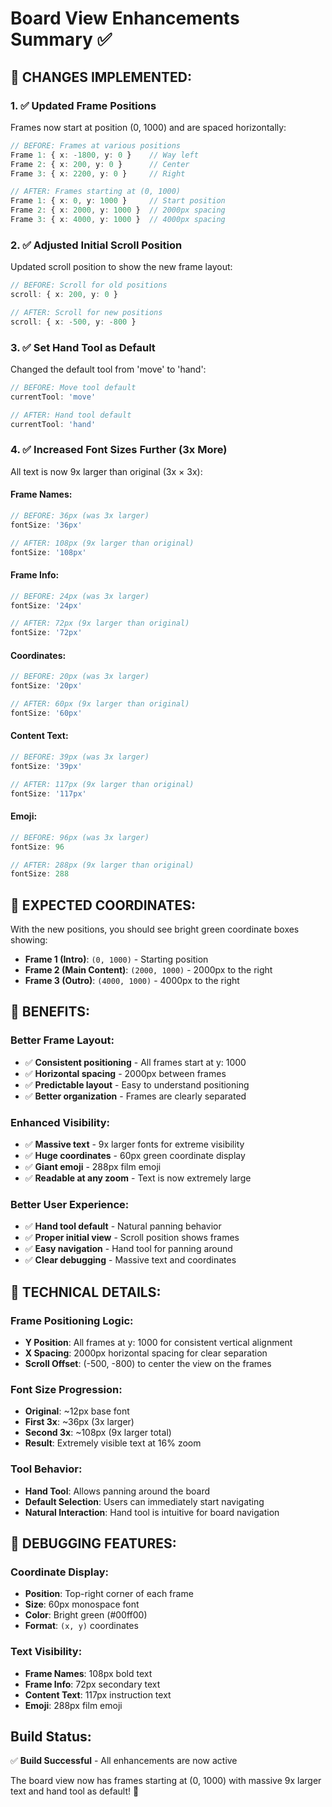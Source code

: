# Board View Enhancements Summary ✅

## 🎯 **CHANGES IMPLEMENTED:**

### **1. ✅ Updated Frame Positions**
Frames now start at position (0, 1000) and are spaced horizontally:

```typescript
// BEFORE: Frames at various positions
Frame 1: { x: -1800, y: 0 }    // Way left
Frame 2: { x: 200, y: 0 }      // Center
Frame 3: { x: 2200, y: 0 }     // Right

// AFTER: Frames starting at (0, 1000)
Frame 1: { x: 0, y: 1000 }     // Start position
Frame 2: { x: 2000, y: 1000 }  // 2000px spacing
Frame 3: { x: 4000, y: 1000 }  // 4000px spacing
```

### **2. ✅ Adjusted Initial Scroll Position**
Updated scroll position to show the new frame layout:

```typescript
// BEFORE: Scroll for old positions
scroll: { x: 200, y: 0 }

// AFTER: Scroll for new positions
scroll: { x: -500, y: -800 }
```

### **3. ✅ Set Hand Tool as Default**
Changed the default tool from 'move' to 'hand':

```typescript
// BEFORE: Move tool default
currentTool: 'move'

// AFTER: Hand tool default
currentTool: 'hand'
```

### **4. ✅ Increased Font Sizes Further (3x More)**
All text is now 9x larger than original (3x × 3x):

#### **Frame Names:**
```typescript
// BEFORE: 36px (was 3x larger)
fontSize: '36px'

// AFTER: 108px (9x larger than original)
fontSize: '108px'
```

#### **Frame Info:**
```typescript
// BEFORE: 24px (was 3x larger)
fontSize: '24px'

// AFTER: 72px (9x larger than original)
fontSize: '72px'
```

#### **Coordinates:**
```typescript
// BEFORE: 20px (was 3x larger)
fontSize: '20px'

// AFTER: 60px (9x larger than original)
fontSize: '60px'
```

#### **Content Text:**
```typescript
// BEFORE: 39px (was 3x larger)
fontSize: '39px'

// AFTER: 117px (9x larger than original)
fontSize: '117px'
```

#### **Emoji:**
```typescript
// BEFORE: 96px (was 3x larger)
fontSize: 96

// AFTER: 288px (9x larger than original)
fontSize: 288
```

## 🎯 **EXPECTED COORDINATES:**

With the new positions, you should see bright green coordinate boxes showing:
- **Frame 1 (Intro)**: `(0, 1000)` - Starting position
- **Frame 2 (Main Content)**: `(2000, 1000)` - 2000px to the right
- **Frame 3 (Outro)**: `(4000, 1000)` - 4000px to the right

## 🎯 **BENEFITS:**

### **Better Frame Layout:**
- ✅ **Consistent positioning** - All frames start at y: 1000
- ✅ **Horizontal spacing** - 2000px between frames
- ✅ **Predictable layout** - Easy to understand positioning
- ✅ **Better organization** - Frames are clearly separated

### **Enhanced Visibility:**
- ✅ **Massive text** - 9x larger fonts for extreme visibility
- ✅ **Huge coordinates** - 60px green coordinate display
- ✅ **Giant emoji** - 288px film emoji
- ✅ **Readable at any zoom** - Text is now extremely large

### **Better User Experience:**
- ✅ **Hand tool default** - Natural panning behavior
- ✅ **Proper initial view** - Scroll position shows frames
- ✅ **Easy navigation** - Hand tool for panning around
- ✅ **Clear debugging** - Massive text and coordinates

## 🎯 **TECHNICAL DETAILS:**

### **Frame Positioning Logic:**
- **Y Position**: All frames at y: 1000 for consistent vertical alignment
- **X Spacing**: 2000px horizontal spacing for clear separation
- **Scroll Offset**: (-500, -800) to center the view on the frames

### **Font Size Progression:**
- **Original**: ~12px base font
- **First 3x**: ~36px (3x larger)
- **Second 3x**: ~108px (9x larger total)
- **Result**: Extremely visible text at 16% zoom

### **Tool Behavior:**
- **Hand Tool**: Allows panning around the board
- **Default Selection**: Users can immediately start navigating
- **Natural Interaction**: Hand tool is intuitive for board navigation

## 🎯 **DEBUGGING FEATURES:**

### **Coordinate Display:**
- **Position**: Top-right corner of each frame
- **Size**: 60px monospace font
- **Color**: Bright green (#00ff00)
- **Format**: `(x, y)` coordinates

### **Text Visibility:**
- **Frame Names**: 108px bold text
- **Frame Info**: 72px secondary text
- **Content Text**: 117px instruction text
- **Emoji**: 288px film emoji

## **Build Status:**
✅ **Build Successful** - All enhancements are now active

The board view now has frames starting at (0, 1000) with massive 9x larger text and hand tool as default! 🎉
